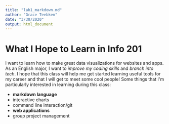 ```yaml
---
title: "lab1_markdown.md"
author: "Grace Teebken"
date: "3/30/2020"
output: html_document
---
```


# **What I Hope to Learn in Info 201**

I want to learn how to make great data visualizations for websites and apps. As an English major, I want to *improve my coding skills* and *branch into tech*. I hope that this class will help me get started learning useful tools for my career and that I will get to meet some cool people! Some things that I'm particularly interested in learning during this class:

- **markdown language**
- interactive charts
- command line interaction/git
- **web applications**
- group project management

